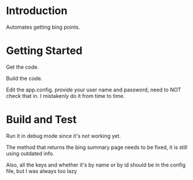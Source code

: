 # Introduction
Automates getting bing points.

# Getting Started
Get the code.

Build the code.

Edit the app.config. provide your user name and password, need to NOT check that in.  I mistakenly do it from time to time.

# Build and Test
Run it in debug mode since it's not working yet.

The method that returns the bing summary page needs to be fixed, it is still using outdated info.

Also, all the keys and whether it's by name or by id should be in the config file, but I was always too lazy

